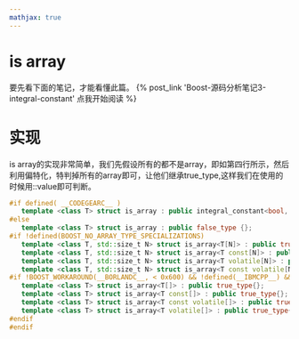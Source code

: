 ```yaml
---
mathjax: true
---
```


# is array 
 要先看下面的笔记，才能看懂此篇。
{% post_link 'Boost-源码分析笔记3-integral-constant' 点我开始阅读 %}

# 实现
 is array的实现非常简单，我们先假设所有的都不是array，即如第四行所示，然后利用偏特化，特判掉所有的array即可，让他们继承true_type,这样我们在使用的时候用::value即可判断。
```cpp
#if defined( __CODEGEARC__ )
   template <class T> struct is_array : public integral_constant<bool, __is_array(T)> {};
#else
   template <class T> struct is_array : public false_type {};
#if !defined(BOOST_NO_ARRAY_TYPE_SPECIALIZATIONS)
   template <class T, std::size_t N> struct is_array<T[N]> : public true_type {};
   template <class T, std::size_t N> struct is_array<T const[N]> : public true_type{};
   template <class T, std::size_t N> struct is_array<T volatile[N]> : public true_type{};
   template <class T, std::size_t N> struct is_array<T const volatile[N]> : public true_type{};
#if !BOOST_WORKAROUND(__BORLANDC__, < 0x600) && !defined(__IBMCPP__) &&  !BOOST_WORKAROUND(__DMC__, BOOST_TESTED_AT(0x840))
   template <class T> struct is_array<T[]> : public true_type{};
   template <class T> struct is_array<T const[]> : public true_type{};
   template <class T> struct is_array<T const volatile[]> : public true_type{};
   template <class T> struct is_array<T volatile[]> : public true_type{};
#endif
#endif
```